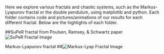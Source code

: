 Here we explore various fractals and chaotic systems, such as the Markus-Lyapunov fractal or the double pendulum, using matplotlib and python. Each folder contains code and pictures/animations of our results for each different fractal. Below are the highlights of each folder.

##SuPeR fractal from Poulsen, Ramsey, & Schwartz paper
![SuPeR Fractal Image](https://github.com/r-chambers/FractalExploration/blob/master/Fractals/SuPeR%20Fractals/Lyapunov_Fractal_a_0.1.png)

Markus-Lyapunov fractal 
##![Markus-Lyap Fractal Image](https://github.com/r-chambers/FractalExploration/blob/master/Fractals/Markus-Lyapunov%20Fractals/lyapunov_fractal_ab.png)
